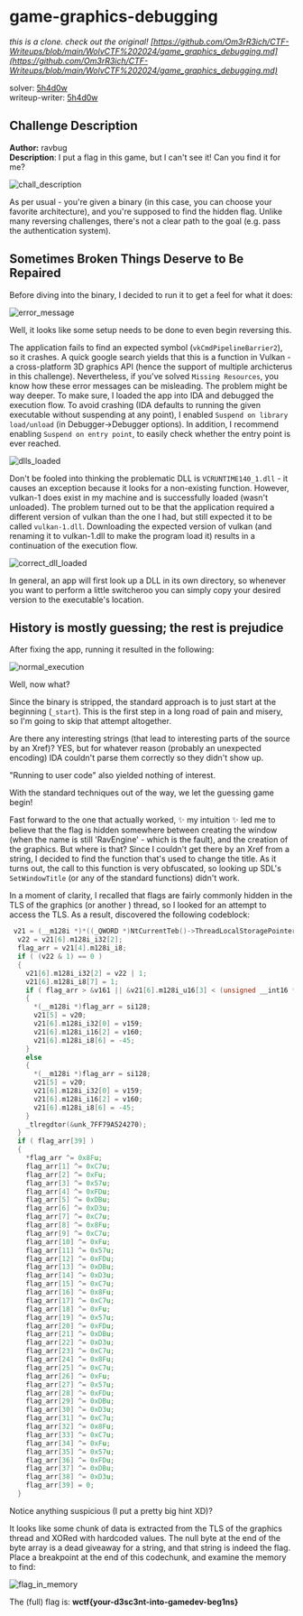 # game-graphics-debugging

*this is a clone. check out the original! [https://github.com/Om3rR3ich/CTF-Writeups/blob/main/WolvCTF%202024/game_graphics_debugging.md](https://github.com/Om3rR3ich/CTF-Writeups/blob/main/WolvCTF%202024/game_graphics_debugging.md)*

solver: [5h4d0w ](https://github.com/Om3rR3ich)  
writeup-writer: [5h4d0w](https://github.com/Om3rR3ich)   

## Challenge Description

**Author:** ravbug  
**Description**: I put a flag in this game, but I can't see it! Can you find it for me?

![chall_description](https://github.com/Om3rR3ich/CTF-Writeups/assets/88339137/8bfd59fa-4281-4299-b451-1da7cb87fb15)

As per usual - you're given a binary (in this case, you can choose your favorite architecture), and you're supposed to find the hidden flag.
Unlike many reversing challenges, there's not a clear path to the goal (e.g. pass the authentication system).

## Sometimes Broken Things Deserve to Be Repaired
Before diving into the binary, I decided to run it to get a feel for what it does:

![error_message](https://github.com/Om3rR3ich/CTF-Writeups/assets/88339137/12af9638-9827-41a1-9239-2ecb289ef780)

Well, it looks like some setup needs to be done to even begin reversing this.

The application fails to find an expected symbol (`vkCmdPipelineBarrier2`), so it crashes.
A quick google search yields that this is a function in Vulkan - a cross-platform 3D graphics API (hence the support of multiple archicterus in this challenge).
Nevertheless, if you've solved `Missing Resources`, you know how these error messages can be misleading. The problem might be way deeper.
To make sure, I loaded the app into IDA and debugged the execution flow.
To avoid crashing (IDA defaults to running the given executable without suspending at any point), I enabled `Suspend on library load/unload` (in Debugger->Debugger options).
In addition, I recommend enabling `Suspend on entry point`, to easily check whether the entry point is ever reached.

![dlls_loaded](https://github.com/Om3rR3ich/CTF-Writeups/assets/88339137/698773bd-c7a3-4b90-907e-fd4e9e985d08)

Don't be fooled into thinking the problematic DLL is `VCRUNTIME140_1.dll` - it causes an exception because it looks for a non-existing function. However, vulkan-1 does exist
in my machine and is successfully loaded (wasn't unloaded). The problem turned out to be that the application required a different version of vulkan than the one I had,
but still expected it to be called `vulkan-1.dll`. Downloading the expected version of vulkan (and renaming it to vulkan-1.dll to make the program load it) results in a continuation
of the execution flow.

![correct_dll_loaded](https://github.com/Om3rR3ich/CTF-Writeups/assets/88339137/bc474c0d-5cb0-4f0f-a1fd-c9e18eb233a3)

In general, an app will first look up a DLL in its own directory, so whenever you want to perform a little switcheroo you can simply copy your desired version
to the executable's location.

## History is mostly guessing; the rest is prejudice

After fixing the app, running it resulted in the following:

![normal_execution](https://github.com/Om3rR3ich/CTF-Writeups/assets/88339137/40fb0aea-6733-4abe-9c6c-7b697a59b0e7)

Well, now what?

Since the binary is stripped, the standard approach is to just start at the beginning (`_start`). This is the first step in a long road of pain and misery, so I'm going to skip
that attempt altogether.

Are there any interesting strings (that lead to interesting parts of the source by an Xref)?
YES, but for whatever reason (probably an unexpected encoding) IDA couldn't parse them correctly so they didn't show up.

"Running to user code" also yielded nothing of interest.

With the standard techniques out of the way, we let the guessing game begin!

Fast forward to the one that actually worked, ✨ my intuition ✨ led me to believe that the flag is hidden somewhere between creating the window (when the name is still 'RavEngine' - which is the fault),
and the creation of the graphics. But where is that? Since I couldn't get there by an Xref from a string, I decided to find the function that's used to change the title.
As it turns out, the call to this function is very obfuscated, so looking up SDL's `SetWindowTitle` (or any of the standard functions) didn't work.

In a moment of clarity, I recalled that flags are fairly commonly hidden in the TLS of the graphics (or another ) thread, so I looked for an attempt to access the TLS.
As a result, discovered the following codeblock:

```cpp
 v21 = (__m128i *)*((_QWORD *)NtCurrentTeb()->ThreadLocalStoragePointer + (unsigned int)TlsIndex);
  v22 = v21[6].m128i_i32[2];
  flag_arr = v21[4].m128i_i8;
  if ( (v22 & 1) == 0 )
  {
    v21[6].m128i_i32[2] = v22 | 1;
    v21[6].m128i_i8[7] = 1;
    if ( flag_arr > &v161 || &v21[6].m128i_u16[3] < (unsigned __int16 *)v158 )
    {
      *(__m128i *)flag_arr = si128;
      v21[5] = v20;
      v21[6].m128i_i32[0] = v159;
      v21[6].m128i_i16[2] = v160;
      v21[6].m128i_i8[6] = -45;
    }
    else
    {
      *(__m128i *)flag_arr = si128;
      v21[5] = v20;
      v21[6].m128i_i32[0] = v159;
      v21[6].m128i_i16[2] = v160;
      v21[6].m128i_i8[6] = -45;
    }
    _tlregdtor(&unk_7FF79A524270);
  }
  if ( flag_arr[39] )
  {
    *flag_arr ^= 0x8Fu;
    flag_arr[1] ^= 0xC7u;
    flag_arr[2] ^= 0xFu;
    flag_arr[3] ^= 0x57u;
    flag_arr[4] ^= 0xFDu;
    flag_arr[5] ^= 0xDBu;
    flag_arr[6] ^= 0xD3u;
    flag_arr[7] ^= 0xC7u;
    flag_arr[8] ^= 0x8Fu;
    flag_arr[9] ^= 0xC7u;
    flag_arr[10] ^= 0xFu;
    flag_arr[11] ^= 0x57u;
    flag_arr[12] ^= 0xFDu;
    flag_arr[13] ^= 0xDBu;
    flag_arr[14] ^= 0xD3u;
    flag_arr[15] ^= 0xC7u;
    flag_arr[16] ^= 0x8Fu;
    flag_arr[17] ^= 0xC7u;
    flag_arr[18] ^= 0xFu;
    flag_arr[19] ^= 0x57u;
    flag_arr[20] ^= 0xFDu;
    flag_arr[21] ^= 0xDBu;
    flag_arr[22] ^= 0xD3u;
    flag_arr[23] ^= 0xC7u;
    flag_arr[24] ^= 0x8Fu;
    flag_arr[25] ^= 0xC7u;
    flag_arr[26] ^= 0xFu;
    flag_arr[27] ^= 0x57u;
    flag_arr[28] ^= 0xFDu;
    flag_arr[29] ^= 0xDBu;
    flag_arr[30] ^= 0xD3u;
    flag_arr[31] ^= 0xC7u;
    flag_arr[32] ^= 0x8Fu;
    flag_arr[33] ^= 0xC7u;
    flag_arr[34] ^= 0xFu;
    flag_arr[35] ^= 0x57u;
    flag_arr[36] ^= 0xFDu;
    flag_arr[37] ^= 0xDBu;
    flag_arr[38] ^= 0xD3u;
    flag_arr[39] = 0;
  }
```

Notice anything suspicious (I put a pretty big hint XD)?

It looks like some chunk of data is extracted from the TLS of the graphics thread and XORed with hardcoded values.
The null byte at the end of the byte array is a dead giveaway for a string, and that string is indeed the flag.
Place a breakpoint at the end of this codechunk, and examine the memory to find:

![flag_in_memory](https://github.com/Om3rR3ich/CTF-Writeups/assets/88339137/d649ebdf-2150-40ad-a6ad-d26d7232f26b)

The (full) flag is: **wctf{your-d3sc3nt-into-gamedev-beg1ns}**
